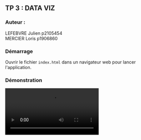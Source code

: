 ## TP 3 : DATA VIZ
### Auteur :   
LEFEBVRE Julien p2105454  
MERCIER Loris p1906860

### Démarrage
Ouvrir le fichier `index.html` dans un navigateur web pour lancer l'application.

### Démonstration
<video src='./Video_Demo.mp4' width=300/>
